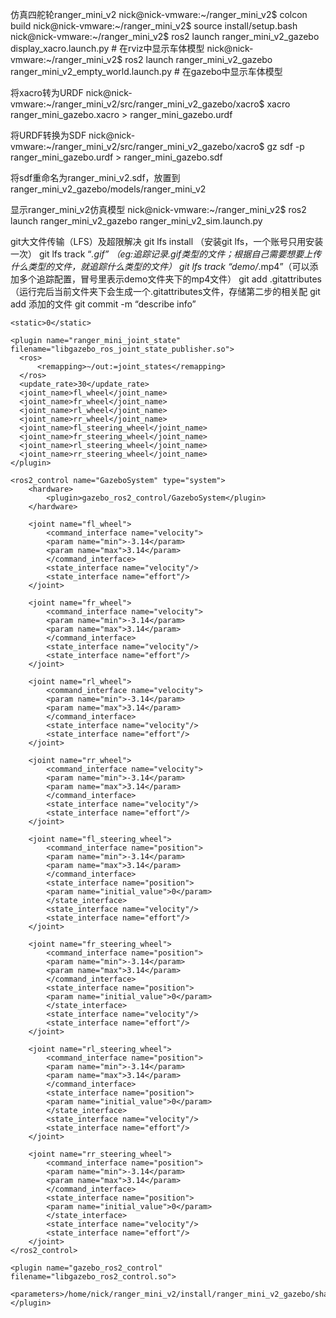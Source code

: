 
仿真四舵轮ranger_mini_v2
nick@nick-vmware:~/ranger_mini_v2$ colcon build
nick@nick-vmware:~/ranger_mini_v2$ source install/setup.bash
nick@nick-vmware:~/ranger_mini_v2$ ros2 launch ranger_mini_v2_gazebo display_xacro.launch.py                    # 在rviz中显示车体模型
nick@nick-vmware:~/ranger_mini_v2$ ros2 launch ranger_mini_v2_gazebo ranger_mini_v2_empty_world.launch.py		# 在gazebo中显示车体模型

将xacro转为URDF
nick@nick-vmware:~/ranger_mini_v2/src/ranger_mini_v2_gazebo/xacro$ xacro ranger_mini_gazebo.xacro > ranger_mini_gazebo.urdf

将URDF转换为SDF
nick@nick-vmware:~/ranger_mini_v2/src/ranger_mini_v2_gazebo/xacro$ gz sdf -p ranger_mini_gazebo.urdf > ranger_mini_gazebo.sdf

将sdf重命名为ranger_mini_v2.sdf，放置到ranger_mini_v2_gazebo/models/ranger_mini_v2

显示ranger_mini_v2仿真模型
nick@nick-vmware:~/ranger_mini_v2$ ros2 launch ranger_mini_v2_gazebo ranger_mini_v2_sim.launch.py 


git大文件传输（LFS）及超限解决
git lfs install （安装git lfs，一个账号只用安装一次）
git lfs track “*.gif” （eg:追踪记录.gif类型的文件；根据自己需要想要上传什么类型的文件，就追踪什么类型的文件）
git lfs track “demo/*.mp4”（可以添加多个追踪配置，冒号里表示demo文件夹下的mp4文件）
git add .gitattributes（运行完后当前文件夹下会生成一个.gitattributes文件，存储第二步的相关配
git add 添加的文件
git commit -m “describe info”



    <static>0</static>

    <plugin name="ranger_mini_joint_state" filename="libgazebo_ros_joint_state_publisher.so">
      <ros>
          <remapping>~/out:=joint_states</remapping>
      </ros>
      <update_rate>30</update_rate>
      <joint_name>fl_wheel</joint_name>
      <joint_name>fr_wheel</joint_name>
      <joint_name>rl_wheel</joint_name>
      <joint_name>rr_wheel</joint_name>
      <joint_name>fl_steering_wheel</joint_name>
      <joint_name>fr_steering_wheel</joint_name>
      <joint_name>rl_steering_wheel</joint_name>
      <joint_name>rr_steering_wheel</joint_name>
    </plugin>

    <ros2_control name="GazeboSystem" type="system">
        <hardware>
            <plugin>gazebo_ros2_control/GazeboSystem</plugin>
        </hardware>

        <joint name="fl_wheel">
            <command_interface name="velocity">
            <param name="min">-3.14</param>
            <param name="max">3.14</param>
            </command_interface>
            <state_interface name="velocity"/>
            <state_interface name="effort"/>
        </joint>

        <joint name="fr_wheel">
            <command_interface name="velocity">
            <param name="min">-3.14</param>
            <param name="max">3.14</param>
            </command_interface>
            <state_interface name="velocity"/>
            <state_interface name="effort"/>
        </joint>

        <joint name="rl_wheel">
            <command_interface name="velocity">
            <param name="min">-3.14</param>
            <param name="max">3.14</param>
            </command_interface>
            <state_interface name="velocity"/>
            <state_interface name="effort"/>
        </joint>

        <joint name="rr_wheel">
            <command_interface name="velocity">
            <param name="min">-3.14</param>
            <param name="max">3.14</param>
            </command_interface>
            <state_interface name="velocity"/>
            <state_interface name="effort"/>
        </joint>

        <joint name="fl_steering_wheel">
            <command_interface name="position">
            <param name="min">-3.14</param>
            <param name="max">3.14</param>
            </command_interface>
            <state_interface name="position">
            <param name="initial_value">0</param>
            </state_interface>
            <state_interface name="velocity"/>
            <state_interface name="effort"/>
        </joint>

        <joint name="fr_steering_wheel">
            <command_interface name="position">
            <param name="min">-3.14</param>
            <param name="max">3.14</param>
            </command_interface>
            <state_interface name="position">
            <param name="initial_value">0</param>
            </state_interface>
            <state_interface name="velocity"/>
            <state_interface name="effort"/>
        </joint>

        <joint name="rl_steering_wheel">
            <command_interface name="position">
            <param name="min">-3.14</param>
            <param name="max">3.14</param>
            </command_interface>
            <state_interface name="position">
            <param name="initial_value">0</param>
            </state_interface>
            <state_interface name="velocity"/>
            <state_interface name="effort"/>
        </joint>

        <joint name="rr_steering_wheel">
            <command_interface name="position">
            <param name="min">-3.14</param>
            <param name="max">3.14</param>
            </command_interface>
            <state_interface name="position">
            <param name="initial_value">0</param>
            </state_interface>
            <state_interface name="velocity"/>
            <state_interface name="effort"/>
        </joint>
    </ros2_control>

    <plugin name="gazebo_ros2_control" filename="libgazebo_ros2_control.so">
        <parameters>/home/nick/ranger_mini_v2/install/ranger_mini_v2_gazebo/share/ranger_mini_v2_gazebo/models/ranger_mini_v2/config/controllers.yaml</parameters>
    </plugin>